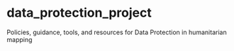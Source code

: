 # data_protection_project
Policies, guidance, tools, and resources for Data Protection in humanitarian mapping


